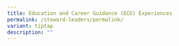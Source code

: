 ```yaml
---
title: Education and Career Guidance (ECG) Experiences
permalink: /steward-leaders/permalink/
variant: tiptap
description: ""
---
```

<p></p>